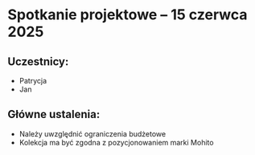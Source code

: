 # Spotkanie projektowe – 15 czerwca 2025

## Uczestnicy:
- Patrycja
- Jan

## Główne ustalenia:
- Należy uwzględnić ograniczenia budżetowe
- Kolekcja ma być zgodna z pozycjonowaniem marki Mohito
